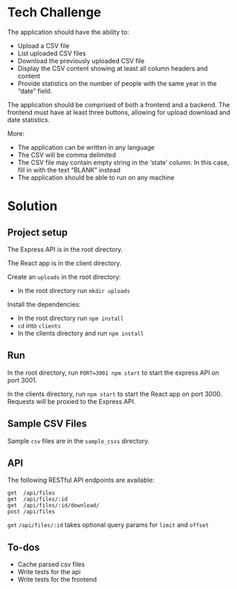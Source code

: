 # Tech Challenge
The application should have the ability to:
- Upload a CSV file
- List uploaded CSV files
- Download the previously uploaded CSV file
- Display the CSV content showing at least all column headers and content
- Provide statistics on the number of people with the same year in the “date” field.

The application should be comprised of both a frontend and a backend. The frontend must have at least three buttons, allowing for upload download and date statistics.

More:
- The application can be written in any language
- The CSV will be comma delimited
- The CSV file may contain empty string in the ‘state’ column. In this case, fill in with the text “BLANK” instead
- The application should be able to run on any machine

# Solution
## Project setup
The Express API is in the root directory.

The React app is in the client directory.

Create an `uploads` in the root directory:
- In the root directory run `mkdir uploads`

Install the dependencies:
- In the root directory run `npm install`
- `cd` into `clients`
- In the clients directory and run `npm install`

## Run
In the root directory, run `PORT=3001 npm start` to start the express API on port 3001.

In the clients directory, run `npm start` to start the React app on port 3000. Requests will be proxied to the Express API.

## Sample CSV Files
Sample `csv` files are in the `sample_csvs` directory.

## API
The following RESTful API endpoints are available:
```
get  /api/files
get  /api/files/:id
get  /api/files/:id/download/
post /api/files
```

`get` `/api/files/:id` takes optional query params for `limit` and `offset`

## To-dos
- Cache parsed csv files
- Write tests for the api
- Write tests for the frontend